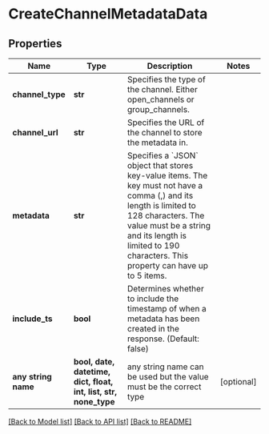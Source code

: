 # CreateChannelMetadataData


## Properties
Name | Type | Description | Notes
------------ | ------------- | ------------- | -------------
**channel_type** | **str** | Specifies the type of the channel. Either open_channels or group_channels. | 
**channel_url** | **str** | Specifies the URL of the channel to store the metadata in. | 
**metadata** | **str** | Specifies a &#x60;JSON&#x60; object that stores key-value items. The key must not have a comma (,) and its length is limited to 128 characters. The value must be a string and its length is limited to 190 characters. This property can have up to 5 items. | 
**include_ts** | **bool** | Determines whether to include the timestamp of when a metadata has been created in the response. (Default: false) | 
**any string name** | **bool, date, datetime, dict, float, int, list, str, none_type** | any string name can be used but the value must be the correct type | [optional]

[[Back to Model list]](../README.md#documentation-for-models) [[Back to API list]](../README.md#documentation-for-api-endpoints) [[Back to README]](../README.md)


